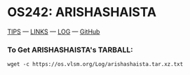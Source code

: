 # OS242: ARISHASHAISTA
[TIPS](https://cbkadal.github.io/os242/TIPS/) — [LINKS](https://cbkadal.github.io/os242/LINKS/) — [LOG](https://arishashaista.github.io/os242/TXT/mylog.txt) — [GitHub](https://github.com/arishashaista/os242/)<br />



### To Get ARISHASHAISTA's TARBALL:
```
wget -c https://os.vlsm.org/Log/arishashaista.tar.xz.txt

```


